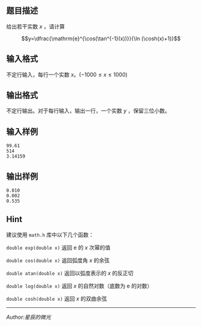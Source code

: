 ## 题目描述

给出若干实数 $x$ ，请计算

$$y=\dfrac{\mathrm{e}^{\cos(\tan^{-1}(x))}}{\ln (\cosh(x)+1)}$$

## 输入格式

不定行输入，每行一个实数 $x$。$(-1000\leq x\leq 1000)$

## 输出格式

不定行输出。对于每行输入，输出一行，一个实数 $y$ ，保留三位小数。

## 输入样例

    99.61
    514
    3.14159

## 输出样例

    0.010
    0.002
    0.535

## Hint

建议使用 `math.h` 库中以下几个函数：

`double exp(double x)` 返回 $\mathrm{e}$ 的 $x$ 次幂的值

`double cos(double x)` 返回弧度角 $x$ 的余弦

`double atan(double x)` 返回以弧度表示的 $x$ 的反正切

`double log(double x)` 返回 $x$ 的自然对数（底数为 $\mathrm{e}$ 的对数）

`double cosh(double x)` 返回 $x$ 的双曲余弦

-----

*Author:星辰的微光*